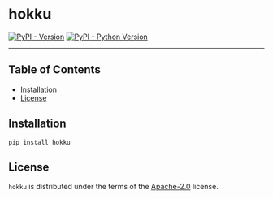# hokku

[![PyPI - Version](https://img.shields.io/pypi/v/hokku.svg)](https://pypi.org/project/hokku)
[![PyPI - Python Version](https://img.shields.io/pypi/pyversions/hokku.svg)](https://pypi.org/project/hokku)

---

## Table of Contents

- [Installation](#installation)
- [License](#license)

## Installation

```console
pip install hokku
```

## License

`hokku` is distributed under the terms of the [Apache-2.0](https://spdx.org/licenses/Apache-2.0.html) license.
